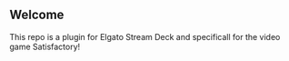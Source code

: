 ## Welcome

This repo is a plugin for Elgato Stream Deck and specificall for the video game Satisfactory!